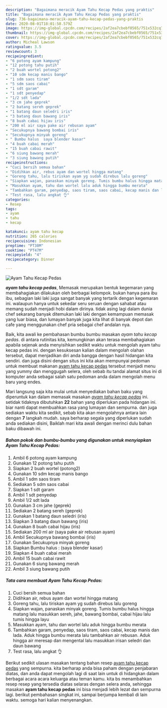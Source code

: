 ```yaml
---
description: "Bagaimana meracik Ayam Tahu Kecap Pedas yang praktis"
title: "Bagaimana meracik Ayam Tahu Kecap Pedas yang praktis"
slug: 736-bagaimana-meracik-ayam-tahu-kecap-pedas-yang-praktis
date: 2020-08-01T18:01:58.579Z
image: https://img-global.cpcdn.com/recipes/2af2ea7cbebf0565/751x532cq70/ayam-tahu-kecap-pedas-foto-resep-utama.jpg
thumbnail: https://img-global.cpcdn.com/recipes/2af2ea7cbebf0565/751x532cq70/ayam-tahu-kecap-pedas-foto-resep-utama.jpg
cover: https://img-global.cpcdn.com/recipes/2af2ea7cbebf0565/751x532cq70/ayam-tahu-kecap-pedas-foto-resep-utama.jpg
author: Micheal Lawson
ratingvalue: 3.5
reviewcount: 3
recipeingredient:
- "6 potong ayam kampung"
- "12 potong tahu putih"
- "2 buah wortel potong2"
- "10 sdm kecap manis bango"
- "1 sdm saos tiram"
- "5 sdm saos cabai"
- "1 sdt garam"
- "1 sdt penyedap"
- "1/2 sdt lada"
- "3 cm jahe geprek"
- "2 batang sereh geprek"
- "1 batang daun seledri iris"
- "3 batang daun bawang iris"
- "8 buah cabai hijau iris"
- "200 ml air saya pake air rebusan ayam"
- "Secukupnya bawang bombai iris"
- "Secukupnya minyak goreng"
- " Bumbu halus  saya blender kasar"
- "4 buah cabai merah"
- "15 buah cabai rawit"
- "6 siung bawang merah"
- "3 siung bawang putih"
recipeinstructions:
- "Cuci bersih semua bahan"
- "Didihkan air, rebus ayam dan wortel hingga matang"
- "Goreng tahu, lalu tiriskan ayam yg sudah direbus lalu goreng"
- "Siapkan wajan, panaskan minyak goreng. Tumis bumbu halus hingga matang lalu masukkan sereh, jahe, bawang bombai, cabai hijau lalu tumis hingga layu"
- "Masukkan ayam, tahu dan wortel lalu aduk hingga bumbu merata"
- "Tambahkan garam, penyedap, saos tiram, saos cabai, kecap manis dan lada. Aduk hingga bumbu merata lalu tambahkan air rebusan. Aduk hingga air meresap dan mengental lalu masukkan irisan seledri dan daun bawang"
- "Test rasa, lalu angkat 👌"
categories:
- Resep
tags:
- ayam
- tahu
- kecap

katakunci: ayam tahu kecap 
nutrition: 265 calories
recipecuisine: Indonesian
preptime: "PT30M"
cooktime: "PT47M"
recipeyield: "4"
recipecategory: Dinner

---
```



![Ayam Tahu Kecap Pedas](https://img-global.cpcdn.com/recipes/2af2ea7cbebf0565/751x532cq70/ayam-tahu-kecap-pedas-foto-resep-utama.jpg)

<b><i>ayam tahu kecap pedas</i></b>, Memasak merupakan bentuk kegemaran yang membahagiakan dilakukan oleh berbagai kelompok. bukan hanya para ibu ibu, sebagian laki laki juga sangat banyak yang tertarik dengan kegemaran ini. walaupun hanya untuk sekedar seru seruan dengan sahabat atau memang sudah menjadi hobi dalam dirinya. tidak asing lagi dalam dunia chef sekarang banyak ditemukan laki laki dengan kemampuan memasak yang luar biasa, dan lumayan banyak juga kita lihat di banyak depot dan cafe yang menggunakan chef pria sebagai chef andalan nya.



Baik, kita awali ke pembahasan bumbu bumbu masakan <i>ayam tahu kecap pedas</i>. di antara rutinitas kita, kemungkinan akan terasa membahagiakan apabila sejenak anda menyisihkan sedikit waktu untuk mengolah ayam tahu kecap pedas ini. dengan kesuksesan kalian dalam mengolah olahan tersebut, dapat menjadikan diri anda bangga dengan hasil hidangan kita sendiri. dan juga disini dengan situs ini kita akan mempunyai pedoman untuk membuat makanan <u>ayam tahu kecap pedas</u> tersebut menjadi menu yang yummy dan menggugah selera, oleh sebab itu tandai alamat situs ini di komputer anda sebagai salah satu pedoman anda dalam mengolah menu baru yang endes.


Mari langsung saja kita mulai untuk menyediakan bahan baku yang diperuntuk kan dalam memasak masakan <u><i>ayam tahu kecap pedas</i></u> ini. setidak tidaknya dibutuhkan <b>22</b> bahan yang diperlukan pada hidangan ini. biar nanti dapat membuahkan rasa yang lumayan dan sempurna. dan juga sediakan waktu kita sedikit, sebab kita akan mengolahnya antara lain dengan <b>7</b> langkah mudah. saya berharap segala yang diperlukan sudah anda sediakan disini, Baiklah mari kita awali dengan merinci dulu bahan baku dibawah ini.

<!--inarticleads1-->

##### Bahan pokok dan bumbu-bumbu yang digunakan untuk menyiapkan Ayam Tahu Kecap Pedas:

1. Ambil 6 potong ayam kampung
1. Gunakan 12 potong tahu putih
1. Siapkan 2 buah wortel (potong2)
1. Gunakan 10 sdm kecap manis bango
1. Ambil 1 sdm saos tiram
1. Sediakan 5 sdm saos cabai
1. Siapkan 1 sdt garam
1. Ambil 1 sdt penyedap
1. Ambil 1/2 sdt lada
1. Gunakan 3 cm jahe (geprek)
1. Sediakan 2 batang sereh (geprek)
1. Gunakan 1 batang daun seledri (iris)
1. Siapkan 3 batang daun bawang (iris)
1. Gunakan 8 buah cabai hijau (iris)
1. Sediakan 200 ml air (saya pake air rebusan ayam)
1. Ambil Secukupnya bawang bombai (iris)
1. Gunakan Secukupnya minyak goreng
1. Siapkan  Bumbu halus : (saya blender kasar)
1. Siapkan 4 buah cabai merah
1. Ambil 15 buah cabai rawit
1. Gunakan 6 siung bawang merah
1. Ambil 3 siung bawang putih




<!--inarticleads2-->

##### Tata cara membuat Ayam Tahu Kecap Pedas:

1. Cuci bersih semua bahan
1. Didihkan air, rebus ayam dan wortel hingga matang
1. Goreng tahu, lalu tiriskan ayam yg sudah direbus lalu goreng
1. Siapkan wajan, panaskan minyak goreng. Tumis bumbu halus hingga matang lalu masukkan sereh, jahe, bawang bombai, cabai hijau lalu tumis hingga layu
1. Masukkan ayam, tahu dan wortel lalu aduk hingga bumbu merata
1. Tambahkan garam, penyedap, saos tiram, saos cabai, kecap manis dan lada. Aduk hingga bumbu merata lalu tambahkan air rebusan. Aduk hingga air meresap dan mengental lalu masukkan irisan seledri dan daun bawang
1. Test rasa, lalu angkat 👌




Berikut sedikit ulasan masakan tentang bahan resep <u>ayam tahu kecap pedas</u> yang sempurna. kita berharap anda bisa paham dengan penjabaran diatas, dan anda dapat mengolah lagi di saat lain untuk di hidangkan dalam berbagai acara acara keluarga atau teman kamu. kita bs menambahkan resep resep yang tersedia diatas selaras dengan selera anda, sehingga masakan <b>ayam tahu kecap pedas</b> ini bisa menjadi lebih lezat dan sempurna lagi. berikut pembahasan singkat ini, sampai berjumpa kembali di lain waktu. semoga hari kalian menyenangkan.

